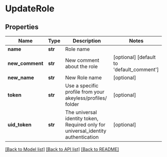 # UpdateRole

## Properties
Name | Type | Description | Notes
------------ | ------------- | ------------- | -------------
**name** | **str** | Role name | 
**new_comment** | **str** | New comment about the role | [optional] [default to 'default_comment']
**new_name** | **str** | New Role name | [optional] 
**token** | **str** | Use a specific profile from your akeyless/profiles/ folder | [optional] 
**uid_token** | **str** | The universal identity token, Required only for universal_identity authentication | [optional] 

[[Back to Model list]](../README.md#documentation-for-models) [[Back to API list]](../README.md#documentation-for-api-endpoints) [[Back to README]](../README.md)


